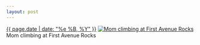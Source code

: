 ```yaml
---
layout: post
---
```


<p>
  <time><a href="/418">{{ page.date | date: "%e %B, %Y" }}</a></time>
  <a href="/418"><img src="{{ site.assets_url }}/418-640.jpg" srcset="{{ site.assets_url }}/418-1280.jpg 1280w, {{ site.assets_url }}/418-960.jpg 960w, {{ site.assets_url }}/418-640.jpg 640w, {{ site.assets_url }}/418-320.jpg 320w" sizes="(min-width: 700px) 50vw, calc(100vw - 2rem)" alt="Mom climbing at First Avenue Rocks" /></a>
  <span>Mom climbing at First Avenue Rocks</span>
</p>
